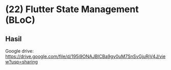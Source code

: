 # **(22) Flutter State Management (BLoC)**

## Hasil
Google drive: https://drive.google.com/file/d/195i9ONAJBICBa9gy0uM7SnSvGjuRjV4J/view?usp=sharing